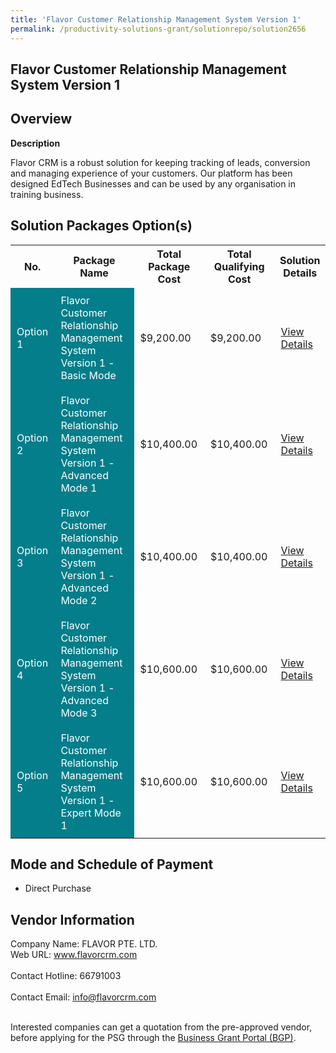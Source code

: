 ```yaml
---
title: 'Flavor Customer Relationship Management System Version 1'
permalink: /productivity-solutions-grant/solutionrepo/solution2656
---
```


## Flavor Customer Relationship Management System Version 1

## Overview

**Description**

Flavor CRM is a robust solution for keeping tracking of leads, conversion and managing experience of your customers. Our platform has been designed EdTech Businesses and can be used by any organisation in training business.

## Solution Packages Option(s)

<table>
<tr>
<th><b>No.</b></th>
<th><b>Package Name</b></th>
<th><b>Total Package Cost</b></th>
<th><b>Total Qualifying Cost</b></th>
<th><b>Solution Details</b></th>
</tr>
<tr>
<td style='padding: 10px; background-color: #037E8A; color: #FFFFFF;'>Option 1</td>
<td style='padding: 10px; background-color: #037E8A; color: #FFFFFF;'>Flavor Customer Relationship Management System Version 1 - Basic Mode</td>
<td style='padding: 10px;'>$9,200.00</td>
<td style='padding: 10px;'>$9,200.00</td>
<td style='padding: 10px;'><a href='/images/psg/FLAVOR_20210268_Desensitised_Annex_3_Part_1.pdf' target='_blank'>View Details</a></td>
</tr>
<tr>
<td style='padding: 10px; background-color: #037E8A; color: #FFFFFF;'>Option 2</td>
<td style='padding: 10px; background-color: #037E8A; color: #FFFFFF;'>Flavor Customer Relationship Management System Version 1 - Advanced Mode 1</td>
<td style='padding: 10px;'>$10,400.00</td>
<td style='padding: 10px;'>$10,400.00</td>
<td style='padding: 10px;'><a href='/images/psg/FLAVOR_20210268_Desensitised_Annex_3_Part_2.pdf' target='_blank'>View Details</a></td>
</tr>
<tr>
<td style='padding: 10px; background-color: #037E8A; color: #FFFFFF;'>Option 3</td>
<td style='padding: 10px; background-color: #037E8A; color: #FFFFFF;'>Flavor Customer Relationship Management System Version 1 - Advanced Mode 2</td>
<td style='padding: 10px;'>$10,400.00</td>
<td style='padding: 10px;'>$10,400.00</td>
<td style='padding: 10px;'><a href='/images/psg/FLAVOR_20210268_Desensitised_Annex_3_Part_3.pdf' target='_blank'>View Details</a></td>
</tr>
<tr>
<td style='padding: 10px; background-color: #037E8A; color: #FFFFFF;'>Option 4</td>
<td style='padding: 10px; background-color: #037E8A; color: #FFFFFF;'>Flavor Customer Relationship Management System Version 1 - Advanced Mode 3</td>
<td style='padding: 10px;'>$10,600.00</td>
<td style='padding: 10px;'>$10,600.00</td>
<td style='padding: 10px;'><a href='/images/psg/FLAVOR_20210268_Desensitised_Annex_3_Part_4.pdf' target='_blank'>View Details</a></td>
</tr>
<tr>
<td style='padding: 10px; background-color: #037E8A; color: #FFFFFF;'>Option 5</td>
<td style='padding: 10px; background-color: #037E8A; color: #FFFFFF;'>Flavor Customer Relationship Management System Version 1 - Expert Mode 1</td>
<td style='padding: 10px;'>$10,600.00</td>
<td style='padding: 10px;'>$10,600.00</td>
<td style='padding: 10px;'><a href='/images/psg/FLAVOR_20210268_Desensitised_Annex_3_Part_5.pdf' target='_blank'>View Details</a></td>
</tr>
</table>

## Mode and Schedule of Payment

 - Direct Purchase

## Vendor Information

 Company Name: FLAVOR PTE. LTD.<br>Web URL: www.flavorcrm.com <br><br>Contact Hotline: 66791003 <br><br>Contact Email: info@flavorcrm.com <br><br>

Interested companies can get a quotation from the pre-approved vendor, before applying for the PSG through the <a href='https://www.businessgrants.gov.sg/' target='_blank' rel='noopener'>Business Grant Portal (BGP)</a>.

<script src="/jquery/resize-tables.js"></script>
